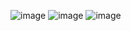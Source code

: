 ![image](https://github.com/rolando1803/DJANGO/assets/55965131/d623701d-2f70-4de7-b08a-19c452d617a4)
![image](https://github.com/rolando1803/DJANGO/assets/55965131/e74aced3-c289-43ef-b2a2-e1a080f9f58b)
![image](https://github.com/rolando1803/DJANGO/assets/55965131/e44678ad-48cf-47b9-9df2-651a448b5a7a)
